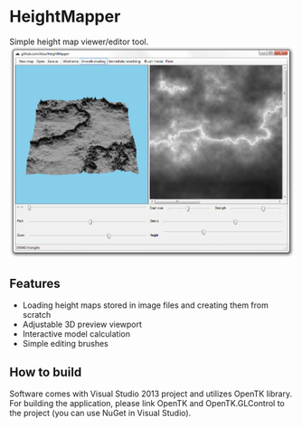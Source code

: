 # HeightMapper
Simple height map viewer/editor tool.
![HeightMapper screenshot](screenshot.png?raw=true "HeightMapper")
## Features
- Loading height maps stored in image files and creating them from scratch
- Adjustable 3D preview viewport
- Interactive model calculation
- Simple editing brushes
## How to build
Software comes with Visual Studio 2013 project and utilizes OpenTK library. For building the application, please link OpenTK and OpenTK.GLControl to the project (you can use NuGet in Visual Studio).